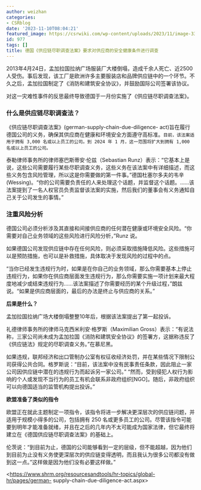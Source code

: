 ```yaml
---
author: weizhan
categories:
- CSRblog
date: '2023-11-10T08:04:21'
featured_image: https://csrwiki.com/wp-content/uploads/2023/11/image-33-e1700056159389.webp
id: 977
tags: []
title: 德国《供应链尽职调查法案》要求对供应商的安全健康条件进行调查
---
```


2013年4月24日，孟加拉国拉纳广场服装厂大楼倒塌，造成千余人死亡、近2500人受伤。事后发现，该工厂是欧洲许多主要服装店和品牌供应链中的一个环节。不久之后，孟加拉国制定了《消防和建筑安全协议》，并鼓励国际公司签署该协议。

对这一灾难性事件的反思最终导致德国于一月份实施了《供应链尽职调查法案》。

### 什么是供应链尽职调查法？

《供应链尽职调查法案》(german-supply-chain-due-diligence-
act)旨在履行德国公司的义务，确保其供应商在健康和环境安全方面遵守高标准。`目前，该法案适用于拥有 3,000 名或以上员工的公司。到 2024 年 1
月，这一范围将扩大到拥有 1,000 名或以上员工的公司。 `

泰勒律师事务所的律师塞巴斯蒂安·伦兹（Sebastian
Runz）表示：“它基本上是说，这些公司需要履行某些尽职调查义务，这些义务在该法案中有详细描述，而这些义务包含风险管理，所以这是你需要做的第一件事。”德国杜塞尔多夫的韦辛
(Wessing)。“你的公司需要负责任的人来处理这个话题，并监督这个话题。……该法案提到了一名人权官员负责监督该法案的实施，然后我们的董事会有义务通知自己关于公司发生的事情。”

### 注重风险分析

德国公司必须分析涉及其直接和间接供应商的任何潜在健康或环境安全风险。“你需要对自己业务领域的这些风险进行风险分析，”Runz 说。

如果德国公司发现供应链中存在任何风险，则必须采取措施降低风险。这些措施可以是预防措施，也可以是补救措施，具体取决于发现风险的过程中的点。

“当你已经发生违规行为时，如果是在你自己的业务领域，那么你需要基本上停止违规行为，如果你在供应商层面发生违规行为，那么你需要实施一项计划来最大程度地减少或结束违规行为……该法案描述了你需要经历的某个升级过程，”朗兹说。“如果是供应商层面的，最后的办法是终止与供应商的关系。”

**后果是什么？**

孟加拉国拉纳广场大楼倒塌整整10年后，根据该法案提出了第一起投诉。

礼德律师事务所的律师马克西米利安·格罗斯（Maximilian
Gross）表示：“有说法称，三家公司尚未成为孟加拉国《消防和建筑安全协议》的签署方，这据称违反了《供应链法》规定的尽职调查义务。”在慕尼黑。

如果违规，联邦经济和出口管制办公室有权征收经济处罚，并在某些情况下限制公司获得公共合同。格罗斯说：“目前，该法案中没有民事责任条款，因此阻止一家公司因供应链中潜在的违规行为而起诉另一家公司。”
“然而，受到侵犯人权行为影响的个人或发现不当行为的员工有机会联系非政府组织[NGO]。随后，非政府组织可以向德国适当的监管机构提出投诉。”

**欧盟准备了类似的指令**

欧盟正在就此主题制定一项指令，该指令将进一步解决更深层次的供应链问题，并适用于规模小得多的公司，包括拥有 250
名或更多员工的公司。尽管该指令可能要到明年才能准备就绪，并且在之后的几年内不太可能成为国家法律，但它最终将建立在《德国供应链尽职调查法案》的基础上。

伦茨说：“到目前为止，德国的公司能够看到一定的层级，但不能超越，因为他们到目前为止没有义务使更深层次的供应链变得透明，而且我认为很多公司都没有做到这一点。”这样做是因为他们没有必要这样做。”

<https://www.shrm.org/resourcesandtools/hr-topics/global-hr/pages/german-
supply-chain-due-diligence-act.aspx>

